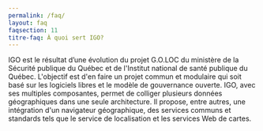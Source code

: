 ```yaml
---
permalink: /faq/
layout: faq
faqsection: 11
titre-faq: À quoi sert IGO?
---
```


IGO est le résultat d’une évolution du projet G.O.LOC du ministère de la Sécurité publique du Québec et de l'Institut national de santé publique du Québec. L'objectif est d'en faire un projet commun et modulaire qui soit basé sur les logiciels libres et le modèle de gouvernance ouverte. IGO, avec ses multiples composantes, permet de colliger plusieurs données géographiques dans une seule architecture. Il propose, entre autres, une intégration d'un navigateur géographique, des services communs et standards tels que le service de localisation et les services Web de cartes.

